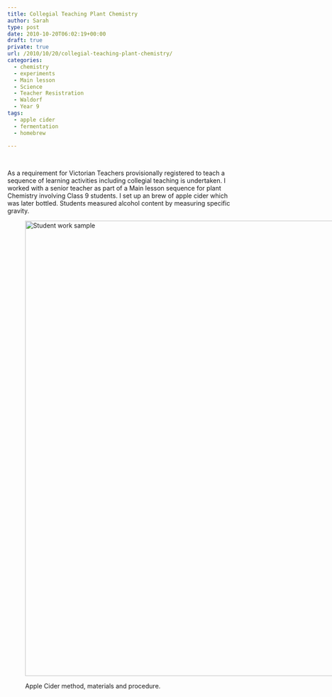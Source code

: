 ```yaml
---
title: Collegial Teaching Plant Chemistry
author: Sarah
type: post
date: 2010-10-20T06:02:19+00:00
draft: true
private: true
url: /2010/10/20/collegial-teaching-plant-chemistry/
categories:
  - chemistry
  - experiments
  - Main lesson
  - Science
  - Teacher Resistration
  - Waldorf
  - Year 9
tags:
  - apple cider
  - fermentation
  - homebrew

---
```

&nbsp;

As a requirement for Victorian Teachers provisionally registered to teach a sequence of learning activities including collegial teaching is undertaken. I worked with a senior teacher as part of a Main lesson sequence for plant Chemistry involving Class 9 students. I set up an brew of apple cider which was later bottled. Students measured alcohol content by measuring specific gravity.<figure id="attachment\_687" aria-labelledby="figcaption\_attachment_687" class="wp-caption aligncenter" style="width: 733px">

<a href="http://sarahjalexander.com/?attachment_id=687" rel="attachment wp-att-687"><img loading="lazy" class="size-large wp-image-687" title="Class 9 Making Apple Cider" src="http://sarahjalexander.com/wp-content/uploads/2010/01/class9example-723x1024.png" alt="Student work sample" width="723" height="1024" /></a><figcaption id="figcaption\_attachment\_687" class="wp-caption-text">Apple Cider method, materials and procedure.</figcaption></figure> 

##